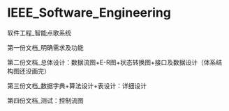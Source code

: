 # IEEE_Software_Engineering
软件工程_智能点歌系统

第一份文档_明确需求及功能

第二份文档_总体设计：数据流图+E-R图+状态转换图+接口及数据设计（体系结构图还没画完）

第三份文档_数据字典+算法设计+表设计：详细设计

第四份文档_测试：控制流图
